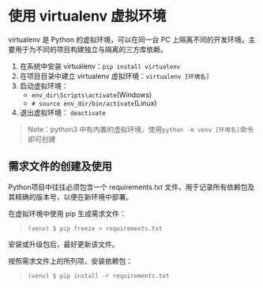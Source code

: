 # 使用 virtualenv 虚拟环境

virtualenv 是 Python 的虚拟环境，可以在同一台 PC 上隔离不同的开发环境。主要用于为不同的项目构建独立与隔离的三方库依赖。

1. 在系统中安装 virtualenv：`pip install virtualenv`
2. 在项目目录中建立 virtualenv 虚拟环境：`virtualenv [环境名]` 
3. 启动虚拟环境：
	- `env_dir\Scripts\activate`(Windows)
	- `# source env_dir/bin/activate`(Linux)
4. 退出虚拟环境： `deactivate`

> Note：python3 中有内置的虚拟环境，使用`python -m venv [环境名]`命令即可创建

## 需求文件的创建及使用

Python项目中往往必须包含一个 requirements.txt 文件，用于记录所有依赖包及其精确的版本号，以便在新环境中部署。

在虚拟环境中使用 pip 生成需求文件：

> `(venv) $ pip freeze > requirements.txt`

安装或升级包后，最好更新该文件。

按照需求文件上的所列项，安装依赖包：

> `(venv) $ pip install -r requirements.txt`
